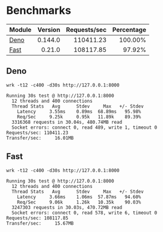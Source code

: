 # Benchmarks

| Module                                                                      | Version | Requests/sec | Percentage |
| --------------------------------------------------------------------------- | ------: | -----------: | ---------: |
| [Deno](https://github.com/danteissaias/fast/blob/0.0.21/benchmarks/deno.ts) | 0.144.0 |    110411.23 |    100.00% |
| [Fast](https://github.com/danteissaias/fast/blob/0.0.21/benchmarks/fast.ts) |  0.21.0 |    108117.85 |     97.92% |

## Deno

```
wrk -t12 -c400 -d30s http://127.0.0.1:8000
```

```
Running 30s test @ http://127.0.0.1:8000
  12 threads and 400 connections
  Thread Stats   Avg      Stdev     Max   +/- Stdev
    Latency     3.55ms    0.89ms  68.89ms   95.98%
    Req/Sec     9.25k     0.95k   11.89k    89.39%
  3316368 requests in 30.04s, 480.74MB read
  Socket errors: connect 0, read 489, write 1, timeout 0
Requests/sec: 110411.23
Transfer/sec:     16.01MB
```

## Fast

```
wrk -t12 -c400 -d30s http://127.0.0.1:8000
```

```
Running 30s test @ http://127.0.0.1:8000
  12 threads and 400 connections
  Thread Stats   Avg      Stdev     Max   +/- Stdev
    Latency     3.66ms    1.06ms  57.87ms   94.60%
    Req/Sec     9.06k     1.26k   10.35k    90.03%
  3247303 requests in 30.03s, 470.72MB read
  Socket errors: connect 0, read 578, write 6, timeout 0
Requests/sec: 108117.85
Transfer/sec:     15.67MB
```
